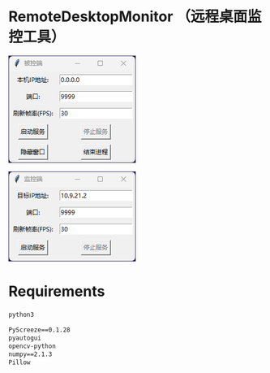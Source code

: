 # RemoteDesktopMonitor （远程桌面监控工具）

![](./images/server.png)

![](./images/client.png)


# Requirements

`python3`


```plain
PyScreeze==0.1.28
pyautogui 
opencv-python 
numpy==2.1.3
Pillow
```